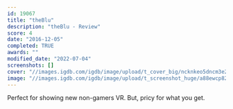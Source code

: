 ```yaml
---
id: 19067
title: "theBlu"
description: "theBlu - Review"
score: 4
date: "2016-12-05"
completed: TRUE
awards: ""
modified_date: "2022-07-04"
screenshots: []
cover: "//images.igdb.com/igdb/image/upload/t_cover_big/ncknkeo5dncm3e28iqpl.jpg"
image: "//images.igdb.com/igdb/image/upload/t_screenshot_huge/a88ewcp82ggqmmdmrneb.jpg"
---
```

Perfect for showing new non-gamers VR. But, pricy for what you get.